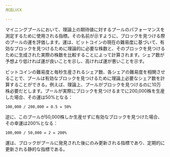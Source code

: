 ```yaml
---
用語LUCK

---
```

マイニングプールにおいて、理論上の期待値に対するプールのパフォーマンスを測定するために使用される指標。その名前が示すように、ブロックを見つける際のプールの運を評価します。運は、ビットコインの現在の難易度に基づいて、有効なブロックを見つけるために理論的に必要な株数と、そのブロックを見つけるために生成された実際の株数を比較することによって計算されます。シェア数が予想より低ければ運が良いことを示し、高ければ運が悪いことを示す。

ビットコインの難易度と毎秒生産されるシェア数、各シェアの難易度を相関させることで、プールは有効なブロックを見つけるために理論上必要なシェア数を計算することができる。例えば、理論上、プールがブロックを見つけるのに10万株必要だとします。プールが実際にブロックを見つけるまでに200,000株を生産した場合、その運は50%となる：

```text
100,000 / 200,000 = 0.5 = 50%
```

逆に、このプールが50,000株しか生産せずに有効なブロックを見つけた場合、その幸運は200%となる：

```text
100,000 / 50,000 = 2 = 200%
```

運は、ブロックがプールに発見された後にのみ更新される指標であり、定期的に更新される静的な指標である。